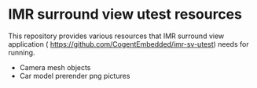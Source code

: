 IMR surround view utest resources
=====================================

This repository provides various resources that 
IMR surround view application ( https://github.com/CogentEmbedded/imr-sv-utest) 
needs for running.

- Camera mesh objects
- Car model prerender png pictures 


